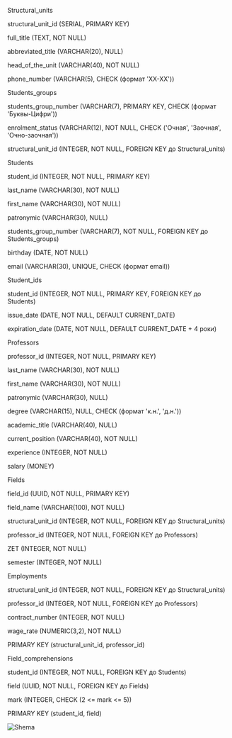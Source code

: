 Structural_units

structural_unit_id (SERIAL, PRIMARY KEY)

full_title (TEXT, NOT NULL)

abbreviated_title (VARCHAR(20), NULL)

head_of_the_unit (VARCHAR(40), NOT NULL)

phone_number (VARCHAR(5), CHECK (формат 'XX-XX'))

Students_groups

students_group_number (VARCHAR(7), PRIMARY KEY, CHECK (формат 'Буквы-Цифри'))

enrolment_status (VARCHAR(12), NOT NULL, CHECK ('Очная', 'Заочная', 'Очно-заочная'))

structural_unit_id (INTEGER, NOT NULL, FOREIGN KEY до Structural_units)

Students

student_id (INTEGER, NOT NULL, PRIMARY KEY)

last_name (VARCHAR(30), NOT NULL)

first_name (VARCHAR(30), NOT NULL)

patronymic (VARCHAR(30), NULL)

students_group_number (VARCHAR(7), NOT NULL, FOREIGN KEY до Students_groups)

birthday (DATE, NOT NULL)

email (VARCHAR(30), UNIQUE, CHECK (формат email))

Student_ids

student_id (INTEGER, NOT NULL, PRIMARY KEY, FOREIGN KEY до Students)

issue_date (DATE, NOT NULL, DEFAULT CURRENT_DATE)

expiration_date (DATE, NOT NULL, DEFAULT CURRENT_DATE + 4 роки)

Professors

professor_id (INTEGER, NOT NULL, PRIMARY KEY)

last_name (VARCHAR(30), NOT NULL)

first_name (VARCHAR(30), NOT NULL)

patronymic (VARCHAR(30), NULL)

degree (VARCHAR(15), NULL, CHECK (формат 'к.н.', 'д.н.'))

academic_title (VARCHAR(40), NULL)

current_position (VARCHAR(40), NOT NULL)

experience (INTEGER, NOT NULL)

salary (MONEY)

Fields

field_id (UUID, NOT NULL, PRIMARY KEY)

field_name (VARCHAR(100), NOT NULL)

structural_unit_id (INTEGER, NOT NULL, FOREIGN KEY до Structural_units)

professor_id (INTEGER, NOT NULL, FOREIGN KEY до Professors)

ZET (INTEGER, NOT NULL)

semester (INTEGER, NOT NULL)

Employments

structural_unit_id (INTEGER, NOT NULL, FOREIGN KEY до Structural_units)

professor_id (INTEGER, NOT NULL, FOREIGN KEY до Professors)

contract_number (INTEGER, NOT NULL)

wage_rate (NUMERIC(3,2), NOT NULL)

PRIMARY KEY (structural_unit_id, professor_id)

Field_comprehensions

student_id (INTEGER, NOT NULL, FOREIGN KEY до Students)

field (UUID, NOT NULL, FOREIGN KEY до Fields)

mark (INTEGER, CHECK (2 <= mark <= 5))

PRIMARY KEY (student_id, field)


![Shema](https://github.com/user-attachments/assets/d7a29d96-12cb-4461-bc82-2f598e43bced)
